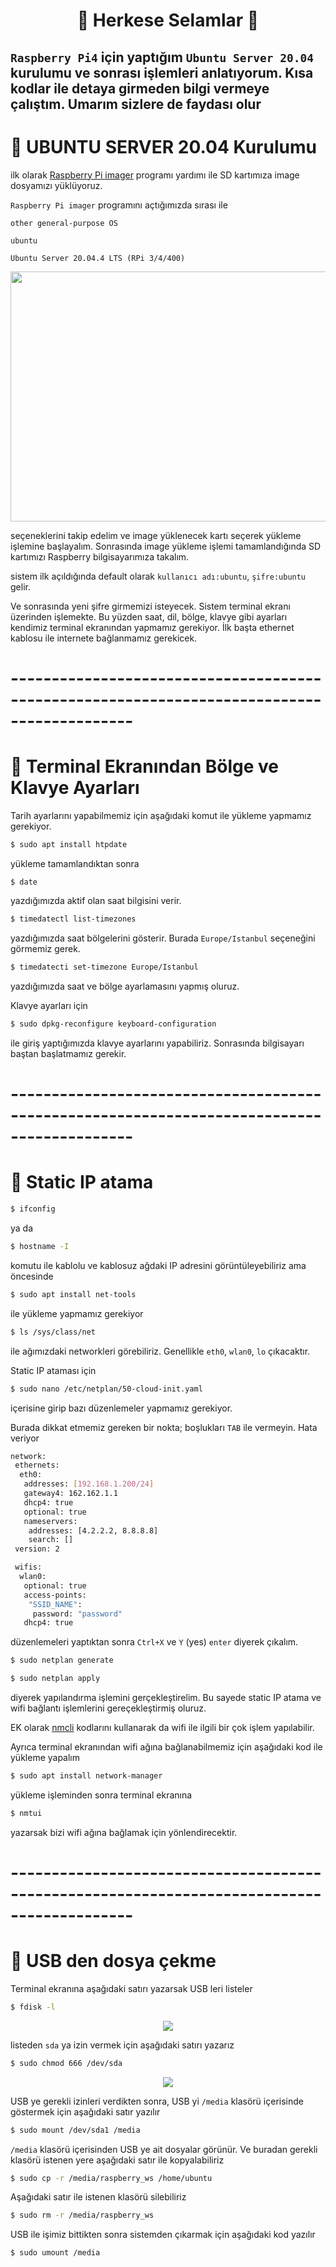 <h1 align="center">
👋 Herkese Selamlar 👋
</h1>


## `Raspberry Pi4` için yaptığım `Ubuntu Server 20.04` kurulumu ve sonrası işlemleri anlatıyorum. Kısa kodlar ile detaya girmeden bilgi vermeye çalıştım. Umarım sizlere de faydası olur


# 🚀 UBUNTU SERVER 20.04 Kurulumu

ilk olarak [Raspberry Pi imager](https://www.raspberrypi.com/software/) programı yardımı ile SD kartımıza image dosyamızı yüklüyoruz.

`Raspberry Pi imager` programını açtığımızda sırası ile

`other general-purpose OS`

`ubuntu`

`Ubuntu Server 20.04.4 LTS (RPi 3/4/400) `

<p align="center">
  <img width="560" height="400" src="image/rasp_image.gif?raw=true">
</p>

seçeneklerini takip edelim ve image yüklenecek kartı seçerek yükleme işlemine başlayalım.
Sonrasında image yükleme işlemi tamamlandığında SD kartımızı Raspberry bilgisayarımıza takalım.

sistem ilk açıldığında default olarak `kullanıcı adı:ubuntu`, `şifre:ubuntu` gelir.

Ve sonrasında yeni şifre girmemizi isteyecek. Sistem terminal ekranı üzerinden işlemekte. 
Bu yüzden saat, dil, bölge, klavye gibi ayarları kendimiz terminal ekranından yapmamız gerekiyor.
İlk başta ethernet kablosu ile internete bağlanmamız gerekicek.

# -------------------------------------------------------------------------------------------
# 🚀 Terminal Ekranından Bölge ve Klavye Ayarları

Tarih ayarlarını yapabilmemiz için aşağıdaki komut ile yükleme yapmamız gerekiyor.
```sh
$ sudo apt install htpdate
```
yükleme tamamlandıktan sonra  
```sh
$ date
```
yazdığımızda aktif olan saat bilgisini verir.
```sh
$ timedatectl list-timezones
```
yazdığımızda saat bölgelerini gösterir. Burada `Europe/Istanbul` seçeneğini görmemiz gerek.
```sh
$ timedatecti set-timezone Europe/Istanbul
```
yazdığımızda saat ve bölge ayarlamasını yapmış oluruz.

Klavye ayarları için 
```sh
$ sudo dpkg-reconfigure keyboard-configuration
```
ile giriş yaptığımızda klavye ayarlarını yapabiliriz. Sonrasında bilgisayarı baştan başlatmamız gerekir.

# -------------------------------------------------------------------------------------------
# 🚀 Static IP atama 

```sh
$ ifconfig
```
ya da
```sh
$ hostname -I
```
komutu ile kablolu ve kablosuz ağdaki IP adresini görüntüleyebiliriz ama öncesinde 
```sh
$ sudo apt install net-tools
``` 
ile yükleme yapmamız gerekiyor

```sh
$ ls /sys/class/net
```
ile ağımızdaki networkleri görebiliriz. Genellikle `eth0`, `wlan0`, `lo` çıkacaktır.

Static IP ataması için
```sh
$ sudo nano /etc/netplan/50-cloud-init.yaml
```
içerisine girip bazı düzenlemeler yapmamız gerekiyor. 

Burada dikkat etmemiz gereken bir nokta; boşlukları `TAB` ile vermeyin. Hata veriyor
```sh
network:
 ethernets:
  eth0:
   addresses: [192.168.1.200/24]
   gateway4: 162.162.1.1
   dhcp4: true
   optional: true
   nameservers:
    addresses: [4.2.2.2, 8.8.8.8]
    search: []
 version: 2

 wifis:
  wlan0:
   optional: true
   access-points:
    "SSID_NAME":
     password: "password"
   dhcp4: true
```
düzenlemeleri yaptıktan sonra `Ctrl+X` ve `Y` (yes) `enter` diyerek çıkalım.

```sh
$ sudo netplan generate
```
```sh
$ sudo netplan apply
```
diyerek yapılandırma işlemini gerçekleştirelim. Bu sayede static IP atama ve wifi bağlantı işlemlerini gereçekleştirmiş oluruz.


EK olarak [nmcli](https://www.cyberithub.com/30-nmcli-command-examples-in-linux-rhel-centos-cheat-sheet/) kodlarını kullanarak da wifi ile ilgili bir çok işlem yapılabilir.

Ayrıca terminal ekranından wifi ağına bağlanabilmemiz için aşağıdaki kod ile yükleme yapalım
```sh
$ sudo apt install network-manager
```
yükleme işleminden sonra terminal ekranına
```sh
$ nmtui
```
yazarsak bizi wifi ağına bağlamak için yönlendirecektir.

# -------------------------------------------------------------------------------------------
# 🚀 USB den dosya çekme 

Terminal ekranına aşağıdaki satırı yazarsak USB leri listeler
```sh
$ fdisk -l
```
<p align="center">
  <img src="image/usb_list.PNG?raw=true">
</p>

listeden `sda` ya izin vermek için aşağıdaki satırı yazarız
```sh
$ sudo chmod 666 /dev/sda
```
<p align="center">
  <img src="image/usb_izin.PNG?raw=true">
</p>

USB ye gerekli izinleri verdikten sonra, USB yi `/media` klasörü içerisinde göstermek için aşağıdaki satır yazılır 
```sh
$ sudo mount /dev/sda1 /media
```

`/media` klasörü içerisinden USB ye ait dosyalar görünür. Ve buradan gerekli klasörü istenen yere aşağıdaki satır ile kopyalabiliriz

```sh
$ sudo cp -r /media/raspberry_ws /home/ubuntu
```

Aşağıdaki satır ile istenen klasörü silebiliriz
```sh
$ sudo rm -r /media/raspberry_ws 
```

USB ile işimiz bittikten sonra sistemden çıkarmak için aşağıdaki kod yazılır
```sh
$ sudo umount /media
```